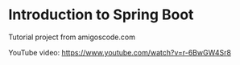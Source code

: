 # Introduction to Spring Boot

Tutorial project from amigoscode.com 

YouTube video: https://www.youtube.com/watch?v=r-6BwGW4Sr8

